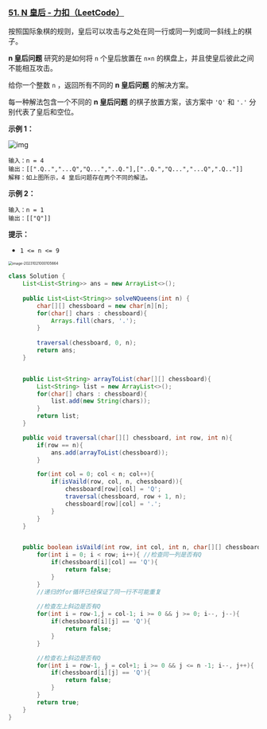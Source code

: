 ### [51. N 皇后 - 力扣（LeetCode）](https://leetcode.cn/problems/n-queens/submissions/475930875/)

按照国际象棋的规则，皇后可以攻击与之处在同一行或同一列或同一斜线上的棋子。

**n 皇后问题** 研究的是如何将 `n` 个皇后放置在 `n×n` 的棋盘上，并且使皇后彼此之间不能相互攻击。

给你一个整数 `n` ，返回所有不同的 **n 皇后问题** 的解决方案。

每一种解法包含一个不同的 **n 皇后问题** 的棋子放置方案，该方案中 `'Q'` 和 `'.'` 分别代表了皇后和空位。

 

**示例 1：**

![img](https://assets.leetcode.com/uploads/2020/11/13/queens.jpg)

```
输入：n = 4
输出：[[".Q..","...Q","Q...","..Q."],["..Q.","Q...","...Q",".Q.."]]
解释：如上图所示，4 皇后问题存在两个不同的解法。
```

**示例 2：**

```
输入：n = 1
输出：[["Q"]]
```

 

**提示：**

- `1 <= n <= 9`







<img src="https://palepics.oss-cn-guangzhou.aliyuncs.com/img/image-20231021000105664.png" alt="image-20231021000105664" style="zoom:50%;" />



```java
class Solution {
    List<List<String>> ans = new ArrayList<>();
    
    public List<List<String>> solveNQueens(int n) {
        char[][] chessboard = new char[n][n];
        for(char[] chars : chessboard){
            Arrays.fill(chars, '.');
        }
        
        traversal(chessboard, 0, n);
        return ans;
    }


    public List<String> arrayToList(char[][] chessboard){
        List<String> list = new ArrayList<>();
        for(char[] chars : chessboard){
            list.add(new String(chars));
        }
        return list;
    }

    public void traversal(char[][] chessboard, int row, int n){
        if(row == n){
            ans.add(arrayToList(chessboard));
        }

        for(int col = 0; col < n; col++){
            if(isVaild(row, col, n, chessboard)){
                chessboard[row][col] = 'Q';
                traversal(chessboard, row + 1, n);
                chessboard[row][col] = '.';
            }
        }
    }


    public boolean isVaild(int row, int col, int n, char[][] chessboard){
        for(int i = 0; i < row; i++){ //检查同一列是否有Q
            if(chessboard[i][col] == 'Q'){
                return false;
            }
        }
        //递归的for循环已经保证了同一行不可能重复
   
        //检查左上斜边是否有Q
        for(int i = row-1,j = col-1; i >= 0 && j >= 0; i--, j--){
            if(chessboard[i][j] == 'Q'){
                return false;
            }
        }

        //检查右上斜边是否有Q
        for(int i = row-1, j = col+1; i >= 0 && j <= n -1; i--, j++){
            if(chessboard[i][j] == 'Q'){
                return false;
            }
        }
        return true;
    }
}
```

